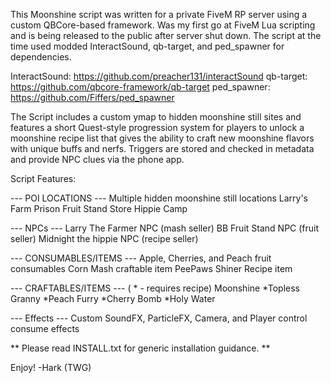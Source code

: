 This Moonshine script was written for a private FiveM RP server using a custom QBCore-based framework.
Was my first go at FiveM Lua scripting and is being released to the public after server shut down.
The script at the time used modded InteractSound, qb-target, and ped_spawner for dependencies.  

InteractSound: https://github.com/preacher131/interactSound
qb-target: https://github.com/qbcore-framework/qb-target
ped_spawner: https://github.com/Fiffers/ped_spawner

The Script includes a custom ymap to hidden moonshine still sites and features a short Quest-style 
progression system for players to unlock a moonshine recipe list that gives the ability to craft
new moonshine flavors with unique buffs and nerfs. Triggers are stored and checked in metadata and 
provide NPC clues via the phone app. 

Script Features:

--- POI LOCATIONS ---
Multiple hidden moonshine still locations
Larry's Farm
Prison Fruit Stand Store
Hippie Camp

--- NPCs ---
Larry The Farmer NPC (mash seller)
BB Fruit Stand NPC (fruit seller)
Midnight the hippie NPC (recipe seller)

--- CONSUMABLES/ITEMS ---
Apple, Cherries, and Peach fruit consumables
Corn Mash craftable item
PeePaws Shiner Recipe item

--- CRAFTABLES/ITEMS --- ( * - requires recipe)
Moonshine 
*Topless Granny 
*Peach Furry 
*Cherry Bomb 
*Holy Water  

--- Effects ---
Custom SoundFX, ParticleFX, Camera, and Player control consume effects

** Please read INSTALL.txt for generic installation guidance. **

Enjoy! -Hark (TWG)